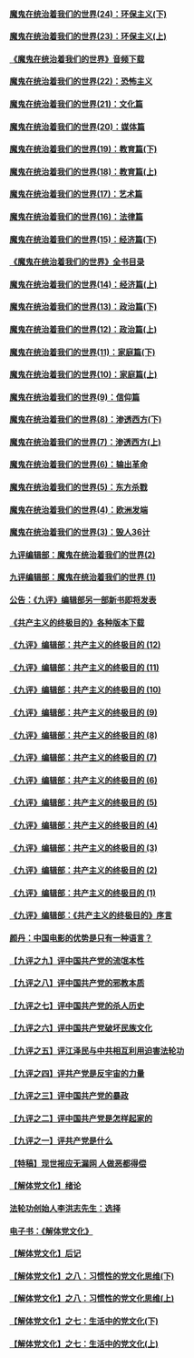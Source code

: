 #### [魔鬼在统治着我们的世界(24)：环保主义(下)](../pages/nsc422/n10695307.md?t=10070449) 

#### [魔鬼在统治着我们的世界(23)：环保主义(上)](../pages/nsc422/n10688613.md?t=10070449) 

#### [《魔鬼在统治着我们的世界》音频下载](../pages/nsc422/n10635553.md?t=10070449) 

#### [魔鬼在统治着我们的世界(22)：恐怖主义](../pages/nsc422/n10614727.md?t=10070449) 

#### [魔鬼在统治着我们的世界(21)：文化篇](../pages/nsc422/n10597706.md?t=10070449) 

#### [魔鬼在统治着我们的世界(20)：媒体篇](../pages/nsc422/n10586579.md?t=10070449) 

#### [魔鬼在统治着我们的世界(19)：教育篇(下)](../pages/nsc422/n10564808.md?t=10070449) 

#### [魔鬼在统治着我们的世界(18)：教育篇(上)](../pages/nsc422/n10526970.md?t=10070449) 

#### [魔鬼在统治着我们的世界(17)：艺术篇](../pages/nsc422/n10499093.md?t=10070449) 

#### [魔鬼在统治着我们的世界(16)：法律篇](../pages/nsc422/n10485969.md?t=10070449) 

#### [魔鬼在统治着我们的世界(15)：经济篇(下)](../pages/nsc422/n10469975.md?t=10070449) 

#### [《魔鬼在统治着我们的世界》全书目录](../pages/nsc422/n10464261.md?t=10070449) 

#### [魔鬼在统治着我们的世界(14)：经济篇(上)](../pages/nsc422/n10457370.md?t=10070449) 

#### [魔鬼在统治着我们的世界(13)：政治篇(下)](../pages/nsc422/n10448270.md?t=10070449) 

#### [魔鬼在统治着我们的世界(12)：政治篇(上)](../pages/nsc422/n10444576.md?t=10070449) 

#### [魔鬼在统治着我们的世界(11)：家庭篇(下)](../pages/nsc422/n10440961.md?t=10070449) 

#### [魔鬼在统治着我们的世界(10)：家庭篇(上)](../pages/nsc422/n10435448.md?t=10070449) 

#### [魔鬼在统治着我们的世界(9)：信仰篇](../pages/nsc422/n10432159.md?t=10070449) 

#### [魔鬼在统治着我们的世界(8)：渗透西方(下)](../pages/nsc422/n10429603.md?t=10070449) 

#### [魔鬼在统治着我们的世界(7)：渗透西方(上)](../pages/nsc422/n10426013.md?t=10070449) 

#### [魔鬼在统治着我们的世界(6)：输出革命](../pages/nsc422/n10421536.md?t=10070449) 

#### [魔鬼在统治着我们的世界(5)：东方杀戮](../pages/nsc422/n10417707.md?t=10070449) 

#### [魔鬼在统治着我们的世界(4)：欧洲发端](../pages/nsc422/n10414890.md?t=10070449) 

#### [魔鬼在统治着我们的世界(3)：毁人36计](../pages/nsc422/n10411583.md?t=10070449) 

#### [九评编辑部：魔鬼在统治着我们的世界(2)](../pages/nsc422/n10410036.md?t=10070449) 

#### [九评编辑部：魔鬼在统治着我们的世界 (1)](../pages/nsc422/n10406825.md?t=10070449) 

#### [公告：《九评》编辑部另一部新书即将发表](../pages/nsc422/n10405104.md?t=10070449) 

#### [《共产主义的终极目的》各种版本下载](../pages/nsc422/n10022138.md?t=10070449) 

#### [《九评》编辑部：共产主义的终极目的 (12)](../pages/nsc422/n9933272.md?t=10070449) 

#### [《九评》编辑部：共产主义的终极目的 (11)](../pages/nsc422/n9924973.md?t=10070449) 

#### [《九评》编辑部：共产主义的终极目的 (10)](../pages/nsc422/n9920883.md?t=10070449) 

#### [《九评》编辑部：共产主义的终极目的 (9)](../pages/nsc422/n9916363.md?t=10070449) 

#### [《九评》编辑部：共产主义的终极目的 (8)](../pages/nsc422/n9912488.md?t=10070449) 

#### [《九评》编辑部：共产主义的终极目的 (7)](../pages/nsc422/n9901176.md?t=10070449) 

#### [《九评》编辑部：共产主义的终极目的 (6)](../pages/nsc422/n9899359.md?t=10070449) 

#### [《九评》编辑部：共产主义的终极目的 (5)](../pages/nsc422/n9893174.md?t=10070449) 

#### [《九评》编辑部：共产主义的终极目的 (4)](../pages/nsc422/n9891246.md?t=10070449) 

#### [《九评》编辑部：共产主义的终极目的 (3)](../pages/nsc422/n9879879.md?t=10070449) 

#### [《九评》编辑部：共产主义的终极目的 (2)](../pages/nsc422/n9876205.md?t=10070449) 

#### [《九评》编辑部：共产主义的终极目的 (1)](../pages/nsc422/n9865857.md?t=10070449) 

#### [《九评》编辑部：《共产主义的终极目的》序言](../pages/nsc422/n9862666.md?t=10070449) 

#### [颜丹：中国电影的优势是只有一种语言？](../pages/nsc422/n9583062.md?t=10070449) 

#### [【九评之九】评中国共产党的流氓本性](../pages/nsc422/n737542.md?t=10070449) 

#### [【九评之八】评中国共产党的邪教本质](../pages/nsc422/n735942.md?t=10070449) 

#### [【九评之七】评中国共产党的杀人历史](../pages/nsc422/n733806.md?t=10070449) 

#### [【九评之六】评中国共产党破坏民族文化](../pages/nsc422/n731667.md?t=10070449) 

#### [【九评之五】评江泽民与中共相互利用迫害法轮功](../pages/nsc422/n730058.md?t=10070449) 

#### [【九评之四】评共产党是反宇宙的力量](../pages/nsc422/n727814.md?t=10070449) 

#### [【九评之三】评中国共产党的暴政](../pages/nsc422/n725597.md?t=10070449) 

#### [【九评之二】评中国共产党是怎样起家的](../pages/nsc422/n723946.md?t=10070449) 

#### [【九评之一】评共产党是什么](../pages/nsc422/n722529.md?t=10070449) 

#### [【特稿】现世报应无漏网 人做恶都得偿](../pages/nsc422/n4215167.md?t=10070449) 

#### [【解体党文化】绪论](../pages/nsc422/n1449356.md?t=10070449) 

#### [法轮功创始人李洪志先生：选择](../pages/nsc422/n3580738.md?t=10070449) 

#### [电子书：《解体党文化》](../pages/nsc422/n1573484.md?t=10070449) 

#### [【解体党文化】后记](../pages/nsc422/n1531999.md?t=10070449) 

#### [【解体党文化】之八：习惯性的党文化思维(下)](../pages/nsc422/n1526477.md?t=10070449) 

#### [【解体党文化】之八：习惯性的党文化思维(上)](../pages/nsc422/n1520631.md?t=10070449) 

#### [【解体党文化】之七：生活中的党文化(下)](../pages/nsc422/n1513446.md?t=10070449) 

#### [【解体党文化】之七：生活中的党文化(上)](../pages/nsc422/n1509358.md?t=10070449) 

